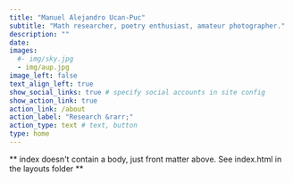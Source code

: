 ```yaml
---
title: "Manuel Alejandro Ucan-Puc"
subtitle: "Math researcher, poetry enthusiast, amateur photographer."
description: ""
date:
images:
  #- img/sky.jpg
  - img/aup.jpg
image_left: false
text_align_left: true
show_social_links: true # specify social accounts in site config
show_action_link: true
action_link: /about
action_label: "Research &rarr;"
action_type: text # text, button
type: home
---
```


** index doesn't contain a body, just front matter above.
See index.html in the layouts folder **
